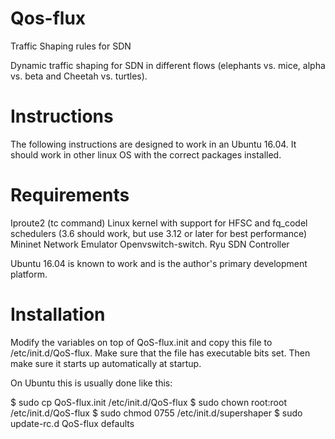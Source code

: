 # Qos-flux
Traffic Shaping rules for SDN

Dynamic traffic shaping for SDN in different flows (elephants vs. mice, alpha vs. beta and Cheetah vs. turtles).

# Instructions
The following instructions are designed to work in an Ubuntu 16.04. It should work in other linux OS with the correct packages installed.

# Requirements
Iproute2 (tc command)
Linux kernel with support for HFSC and fq_codel schedulers (3.6 should work, but use 3.12 or later for best performance)
Mininet Network Emulator
Openvswitch-switch.
Ryu SDN Controller 

Ubuntu 16.04 is known to work and is the author's primary development platform.

# Installation
Modify the variables on top of QoS-flux.init and copy this file to /etc/init.d/QoS-flux. Make sure that the file has executable bits set. Then make sure it starts up automatically at startup.

On Ubuntu this is usually done like this:

$ sudo cp QoS-flux.init /etc/init.d/QoS-flux
$ sudo chown root:root /etc/init.d/QoS-flux
$ sudo chmod 0755 /etc/init.d/supershaper
$ sudo update-rc.d QoS-flux defaults
